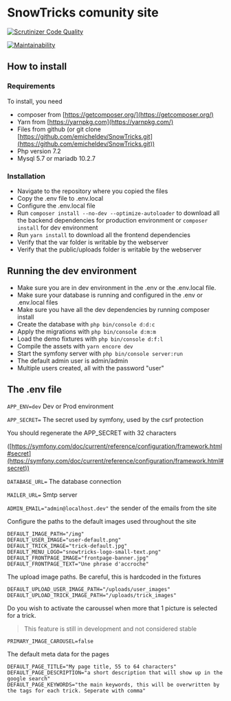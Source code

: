 # SnowTricks comunity site

[![Scrutinizer Code Quality](https://scrutinizer-ci.com/g/emicheldev/SnowTricks/badges/quality-score.png?b=develop)](https://scrutinizer-ci.com/g/emicheldev/SnowTricks/?branch=develop)

[![Maintainability](https://api.codeclimate.com/v1/badges/40bf276ce48122ba1375/maintainability)](https://codeclimate.com/github/emicheldev/SnowTricks/maintainability)

## How to install

### Requirements

To install, you need

- composer from [https://getcomposer.org/](https://getcomposer.org/)
- Yarn from [https://yarnpkg.com](https://yarnpkg.com/)
- Files from github (or git clone [https://github.com/emicheldev/SnowTricks.git](https://github.com/emicheldev/SnowTricks.git))
- Php version 7.2
- Mysql 5.7 or mariadb 10.2.7

### Installation

- Navigate to the repository where you copied the files
- Copy the .env file to .env.local
- Configure the .env.local file
- Run ```composer install --no-dev --optimize-autoloader``` to download all the backend dependencies for production environment or ```composer install``` for dev environment
- Run ```yarn install``` to download all the frontend dependencies
- Verify that the var folder is writable by the webserver
- Verify that the public/uploads folder is writable by the webserver

## Running the dev environment

- Make sure you are in dev environment in the .env or the .env.local file.
- Make sure your database is running and configured in the .env or .env.local files
- Make sure you have all the dev dependencies by running composer install
- Create the database with ```php bin/console d:d:c```
- Apply the migrations with ```php bin/console d:m:m```
- Load the demo fixtures with ```php bin/console d:f:l```
- Compile the assets with ```yarn encore dev```
- Start the symfony server with ```php bin/console server:run```
- The default admin user is admin/admin
- Multiple users created, all with the password &quot;user&quot;

## The .env file

```APP_ENV=dev``` Dev or Prod environment

```APP_SECRET=``` The secret used by symfony, used by the csrf protection

You should regenerate the APP\_SECRET with 32 characters

([https://symfony.com/doc/current/reference/configuration/framework.html#secret](https://symfony.com/doc/current/reference/configuration/framework.html#secret))

```DATABASE_URL=``` The database connection

```MAILER_URL=``` Smtp server

```ADMIN_EMAIL="admin@localhost.dev"``` the sender of the emails from the site



Configure the paths to the default images used throughout the site
```
DEFAULT_IMAGE_PATH="/img"
DEFAULT_USER_IMAGE="user-default.png"
DEFAULT_TRICK_IMAGE="trick-default.jpg"
DEFAULT_MENU_LOGO="snowtricks-logo-small-text.png"
DEFAULT_FRONTPAGE_IMAGE="frontpage-banner.jpg"
DEFAULT_FRONTPAGE_TEXT="Une phrase d'accroche"
```

The upload image paths. Be careful, this is hardcoded in the fixtures
```
DEFAULT_UPLOAD_USER_IMAGE_PATH="/uploads/user_images"
DEFAULT_UPLOAD_TRICK_IMAGE_PATH="/uploads/trick_images"
```

Do you wish to activate the caroussel when more that 1 picture is selected for a trick.

> This feature is still in development and not considered stable

```PRIMARY_IMAGE_CAROUSEL=false```

The default meta data for the pages 

```
DEFAULT_PAGE_TITLE="My page title, 55 to 64 characters"
DEFAULT_PAGE_DESCRIPTION="a short description that will show up in the google search"
DEFAULT_PAGE_KEYWORDS="the main keywords, this will be overwritten by the tags for each trick. Seperate with comma"
```
